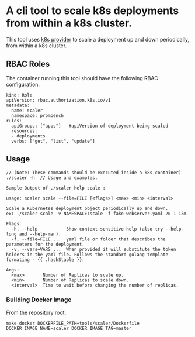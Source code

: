 # A cli tool to scale k8s deployments from within a k8s cluster.

This tool uses [k8s provider](../../pkg/provider/k8s) to scale a deployment up and down periodically, from within a k8s cluster.

## RBAC Roles
The container running this tool should have the following RBAC configuration.
```
kind: Role
apiVersion: rbac.authorization.k8s.io/v1
metadata:
  name: scaler
  namespace: prombench
rules:
- apiGroups: ["apps"]   #apiVersion of deployment being scaled
  resources:
  - deployments
  verbs: ["get", "list", "update"]
```


## Usage
```
// (Note: These commands should be executed inside a k8s container)
./scaler -h  // Usage and examples.

Sample Output of ./scaler help scale :

usage: scaler scale --file=FILE [<flags>] <max> <min> <interval>

Scale a Kubernetes deployment object periodically up and down.
ex: ./scaler scale -v NAMESPACE:scale -f fake-webserver.yaml 20 1 15m

Flags:
  -h, --help           Show context-sensitive help (also try --help-long and --help-man).
  -f, --file=FILE ...  yaml file or folder that describes the parameters for the deployment.
  -v, --vars=VARS ...  When provided it will substitute the token holders in the yaml file. Follows the standard golang template formating - {{ .hashStable }}.

Args:
  <max>       Number of Replicas to scale up.
  <min>       Number of Replicas to scale down.
  <interval>  Time to wait before changing the number of replicas.
```

### Building Docker Image

From the repository root:

```
make docker DOCKERFILE_PATH=tools/scaler/Dockerfile DOCKER_IMAGE_NAME=scaler DOCKER_IMAGE_TAG=master
```
